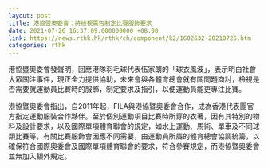 ```yaml
---
layout: post
title: 港協暨奧委會︰將檢視需否制定比賽服飾要求
date: 2021-07-26 16:37:09.000000000 +08:00
link: https://news.rthk.hk/rthk/ch/component/k2/1602632-20210726.htm
categories: rthk
---
```


港協暨奧委會發聲明，回應港隊羽毛球代表伍家朗的「球衣風波」，表示明白社會大眾關注事件，現正全力提供協助，未來會與各體育總會就有關問題商討，檢視是否需要就運動員比賽時的服飾，制定要求及指引，以便運動員能更專注比賽。

港協暨奧委會指出，自2011年起，FILA與港協暨奧委會合作，成為香港代表團官方指定運動服裝合作夥伴。至於個別運動項目比賽時所穿的衣著，因有其特別的物料及設計要求，以及國際單項體育聯會的規定，如水上運動、馬術、單車及不同球類比賽等，有關比賽服飾會因應不同需要，由運動員所屬的體育總會協調統籌，以確保符合國際奧委會及國際單項體育聯會的要求，符合參賽規定，而港協暨奧委會並無加入額外規定。
